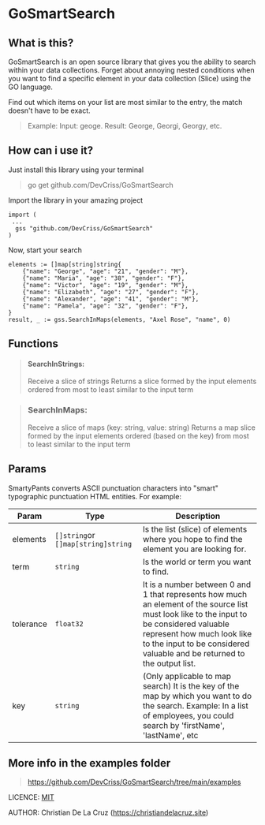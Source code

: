 # GoSmartSearch
## What is this?
GoSmartSearch is an open source library that gives you the ability to search within your data collections. Forget about annoying nested conditions when you want to find a specific element in your data collection (Slice) using the GO language.

Find out which items on your list are most similar to the entry, the match doesn't have to be exact.
>Example:
Input: geoge.
>Result: George, Georgi, Georgy, etc.


## How can i use it?

Just install this library using your terminal
> go get github.com/DevCriss/GoSmartSearch

Import the library in your amazing project
```
import (
 ...
  gss "github.com/DevCriss/GoSmartSearch"
)
```

Now, start your search
```
elements := []map[string]string{
	{"name": "George", "age": "21", "gender": "M"},
	{"name": "Maria", "age": "38", "gender": "F"},
	{"name": "Victor", "age": "19", "gender": "M"},
	{"name": "Elizabeth", "age": "27", "gender": "F"},
	{"name": "Alexander", "age": "41", "gender": "M"},
	{"name": "Pamela", "age": "32", "gender": "F"},
}
result, _ := gss.SearchInMaps(elements, "Axel Rose", "name", 0)
```

## Functions
> #### SearchInStrings:
>  Receive a slice of strings
>  Returns a slice formed by the input elements ordered from most to least similar to the input term

> ### SearchInMaps:
>  Receive a slice of maps (key: string, value: string)
>  Returns a map slice formed by the input elements ordered (based on the key) from most to least similar to the input term

## Params

SmartyPants converts ASCII punctuation characters into "smart" typographic punctuation HTML entities. For example:

| Param               |Type                          |Description                         |
|----------------|-------------------------------|-----------------------------|
|elements|`[]string`or `[]map[string]string`            |Is the list (slice) of elements where you hope to find the element you are looking for.           |
|term          |`string`            |Is the world  or term you want to find.            |
|tolerance          |`float32`|It is a number between 0 and 1 that represents how much an element of the source list must look like to the input to be considered valuable represent how much look like to the input to be considered valuable and be returned to the output list.|
|key          |`string`|(Only applicable to map search) It is the key of the map by which you want to do the search. Example: In a list of employees, you could search by 'firstName', 'lastName', etc |

## More info in the examples folder
> https://github.com/DevCriss/GoSmartSearch/tree/main/examples

LICENCE: [MIT](https://github.com/DevCriss/GoSmartSearch/blob/main/LICENCE)

AUTHOR: Christian De La Cruz (https://christiandelacruz.site) 

